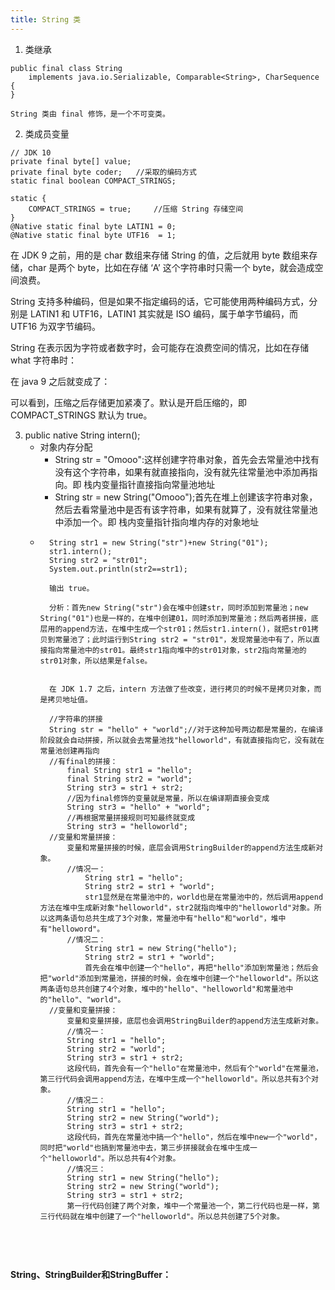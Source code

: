 ```yaml
---
title: String 类
---
```



1. 类继承
```
public final class String
    implements java.io.Serializable, Comparable<String>, CharSequence {
}

String 类由 final 修饰，是一个不可变类。
```
2. 类成员变量
```
// JDK 10
private final byte[] value;
private final byte coder;	//采取的编码方式
static final boolean COMPACT_STRINGS;

static {
    COMPACT_STRINGS = true;		//压缩 String 存储空间
}
@Native static final byte LATIN1 = 0;
@Native static final byte UTF16  = 1;

```
在 JDK 9 之前，用的是 char 数组来存储 String 的值，之后就用 byte 数组来存储，char 是两个 byte，比如在存储 ‘A’ 这个字符串时只需一个 byte，就会造成空间浪费。

String 支持多种编码，但是如果不指定编码的话，它可能使用两种编码方式，分别是 LATIN1 和 UTF16，LATIN1 其实就是 ISO 编码，属于单字节编码，而 UTF16 为双字节编码。

String 在表示因为字符或者数字时，会可能存在浪费空间的情况，比如在存储 what 字符串时：

在 java 9 之后就变成了：

可以看到，压缩之后存储更加紧凑了。默认是开启压缩的，即 COMPACT_STRINGS 默认为 true。

3. public native String intern();
    - 对象内存分配
        - String str = "Omooo":这样创建字符串对象，首先会去常量池中找有没有这个字符串，如果有就直接指向，没有就先往常量池中添加再指向。即 栈内变量指针直接指向常量池地址
        - String str = new String("Omooo");首先在堆上创建该字符串对象，然后去看常量池中是否有该字符串，如果有就算了，没有就往常量池中添加一个。即 栈内变量指针指向堆内存的对象地址
    - ```
        String str1 = new String("str")+new String("01");
        str1.intern();
        String str2 = "str01";
        System.out.println(str2==str1);

        输出 true。

        分析：首先new String("str")会在堆中创建str，同时添加到常量池；new String("01")也是一样的，在堆中创建01，同时添加到常量池；然后两者拼接，底层用的append方法，在堆中生成一个str01；然后str1.intern()，就把str01拷贝到常量池了；此时运行到String str2 = "str01"，发现常量池中有了，所以直接指向常量池中的str01。最终str1指向堆中的str01对象，str2指向常量池的str01对象，所以结果是false。


        在 JDK 1.7 之后，intern 方法做了些改变，进行拷贝的时候不是拷贝对象，而是拷贝地址值。

        //字符串的拼接
        String str = "hello" + "world";//对于这种加号两边都是常量的，在编译阶段就会自动拼接，所以就会去常量池找"helloworld"，有就直接指向它，没有就在常量池创建再指向
        //有final的拼接：
            final String str1 = "hello";
            final String str2 = "world";
            String str3 = str1 + str2;
            //因为final修饰的变量就是常量，所以在编译期直接会变成
            String str3 = "hello" + "world";
            //再根据常量拼接规则可知最终就变成
            String str3 = "helloworld";
        //变量和常量拼接：
            变量和常量拼接的时候，底层会调用StringBuilder的append方法生成新对象。
            //情况一：
                String str1 = "hello";
                String str2 = str1 + "world";
                str1显然是在常量池中的，world也是在常量池中的，然后调用append方法在堆中生成新对象"helloworld"，str2就指向堆中的"helloworld"对象。所以这两条语句总共生成了3个对象，常量池中有"hello"和"world"，堆中有"helloword"。
            //情况二：
                String str1 = new String("hello");
                String str2 = str1 + "world";
                首先会在堆中创建一个"hello"，再把"hello"添加到常量池；然后会把"world"添加到常量池，拼接的时候，会在堆中创建一个"helloworld"。所以这两条语句总共创建了4个对象，堆中的"hello"、"helloworld"和常量池中的"hello"、"world"。
        //变量和变量拼接：
            变量和变量拼接，底层也会调用StringBuilder的append方法生成新对象。
            //情况一：
            String str1 = "hello";
            String str2 = "world";
            String str3 = str1 + str2;
            这段代码，首先会有一个"hello"在常量池中，然后有个"world"在常量池，第三行代码会调用append方法，在堆中生成一个"helloworld"。所以总共有3个对象。
            //情况二：
            String str1 = "hello";
            String str2 = new String("world");
            String str3 = str1 + str2;
            这段代码，首先在常量池中搞一个"hello"，然后在堆中new一个"world"，同时把"world"也搞到常量池中去，第三步拼接就会在堆中生成一个"helloworld"。所以总共有4个对象。
            //情况三：
            String str1 = new String("hello");
            String str2 = new String("world");
            String str3 = str1 + str2;
            第一行代码创建了两个对象，堆中一个常量池一个，第二行代码也是一样，第三行代码就在堆中创建了一个"helloworld"。所以总共创建了5个对象。



    ```


#### String、StringBuilder和StringBuffer：
